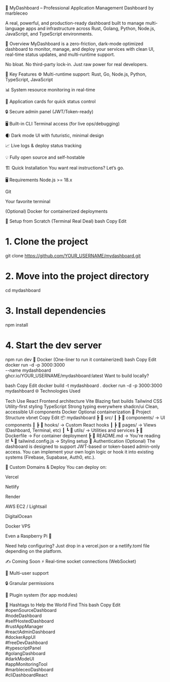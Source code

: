 🚀 MyDashboard – Professional Application Management Dashboard
by marbleceo

A real, powerful, and production-ready dashboard built to manage multi-language apps and infrastructure across Rust, Golang, Python, Node.js, JavaScript, and TypeScript environments.

📌 Overview
MyDashboard is a zero-friction, dark-mode optimized dashboard to monitor, manage, and deploy your services with clean UI, real-time status updates, and multi-runtime support.

No bloat. No third-party lock-in. Just raw power for real developers.

🧱 Key Features
⚙️ Multi-runtime support: Rust, Go, Node.js, Python, TypeScript, JavaScript

📊 System resource monitoring in real-time

🧩 Application cards for quick status control

🔒 Secure admin panel (JWT/Token-ready)

🖥️ Built-in CLI Terminal access (for live ops/debugging)

🌒 Dark mode UI with futuristic, minimal design

📈 Live logs & deploy status tracking

💡 Fully open source and self-hostable

🏗️ Quick Installation
You want real instructions? Let’s go.

🖥️ Requirements
Node.js >= 18.x

Git

Your favorite terminal

(Optional) Docker for containerized deployments

🔧 Setup from Scratch (Terminal Real Deal)
bash
Copy
Edit
# 1. Clone the project
git clone https://github.com/YOUR_USERNAME/mydashboard.git

# 2. Move into the project directory
cd mydashboard

# 3. Install dependencies
npm install

# 4. Start the dev server
npm run dev
🐳 Docker (One-liner to run it containerized)
bash
Copy
Edit
docker run -d -p 3000:3000 \
  --name mydashboard \
  ghcr.io/YOUR_USERNAME/mydashboard:latest
Want to build locally?

bash
Copy
Edit
docker build -t mydashboard .
docker run -d -p 3000:3000 mydashboard
🌐 Technologies Used

Tech	Use
React	Frontend architecture
Vite	Blazing fast builds
Tailwind CSS	Utility-first styling
TypeScript	Strong typing everywhere
shadcn/ui	Clean, accessible UI components
Docker	Optional containerization
📁 Project Structure
vbnet
Copy
Edit
📦 mydashboard
┣ 📂 src/
┃ ┣ 📂 components/      → UI components
┃ ┣ 📂 hooks/           → Custom React hooks
┃ ┣ 📂 pages/           → Views (Dashboard, Terminal, etc)
┃ ┗ 📂 utils/           → Utilities and services
┣ 📄 Dockerfile         → For container deployment
┣ 📄 README.md          → You're reading it!
┗ 📄 tailwind.config.js → Styling setup
🔐 Authentication (Optional)
The dashboard is designed to support JWT-based or token-based admin-only access.
You can implement your own login logic or hook it into existing systems (Firebase, Supabase, Auth0, etc.).

📢 Custom Domains & Deploy
You can deploy on:

Vercel

Netlify

Render

AWS EC2 / Lightsail

DigitalOcean

Docker VPS

Even a Raspberry Pi 👀

Need help configuring? Just drop in a vercel.json or a netlify.toml file depending on the platform.

✍️ Coming Soon
⚡ Real-time socket connections (WebSocket)

📁 Multi-user support

🔒 Granular permissions

🔌 Plugin system (for app modules)

🔖 Hashtags to Help the World Find This
bash
Copy
Edit
#openSourceDashboard  
#nodeDashboard  
#selfHostedDashboard  
#rustAppManager  
#reactAdminDashboard  
#dockerAppUI  
#freeDevDashboard  
#typescriptPanel  
#golangDashboard  
#darkModeUI  
#appMonitoringTool  
#marbleceoDashboard  
#cliDashboardReact  
